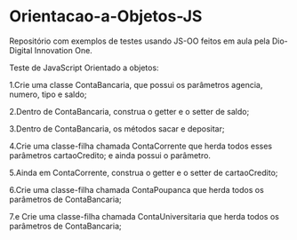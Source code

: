 # Orientacao-a-Objetos-JS
Repositório com exemplos de testes usando JS-OO feitos em aula pela Dio-Digital Innovation One.
 
 Teste de JavaScript Orientado a objetos:
 
 1.Crie uma classe ContaBancaria, que possui os parâmetros agencia, numero, tipo e saldo;
 
 2.Dentro de ContaBancaria, construa o getter e o setter de saldo;
 
 3.Dentro de ContaBancaria, os métodos sacar e depositar;
  
 4.Crie uma classe-filha chamada ContaCorrente que herda todos esses parâmetros cartaoCredito; e ainda possui o parâmetro.
 
 5.Ainda em ContaCorrente, construa o getter e o setter de cartaoCredito;
  
 6.Crie uma classe-filha chamada ContaPoupanca que herda todos os parâmetros de ContaBancaria;
 
 7.e Crie uma classe-filha chamada ContaUniversitaria que herda todos os parâmetros de ContaBancaria;
